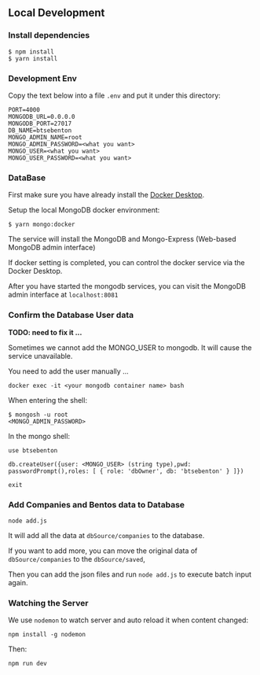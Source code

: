 ## Local Development

### Install dependencies

```
$ npm install
$ yarn install
```

### Development Env
Copy the text below into a file `.env` and put it under this directory:

```
PORT=4000
MONGODB_URL=0.0.0.0
MONGODB_PORT=27017
DB_NAME=btsebenton
MONGO_ADMIN_NAME=root
MONGO_ADMIN_PASSWORD=<what you want>
MONGO_USER=<what you want>
MONGO_USER_PASSWORD=<what you want>
```

### DataBase

First make sure you have already install the [Docker Desktop](https://www.docker.com/products/docker-desktop).

Setup the local MongoDB docker environment:

```
$ yarn mongo:docker
```

The service will install the MongoDB and Mongo-Express (Web-based MongoDB admin interface)

If docker setting is completed, you can control the docker service via the Docker Desktop.

After you have started the mongodb services, you can visit the MongoDB admin interface at `localhost:8081`

### Confirm the Database User data

**TODO: need to fix it ...**

Sometimes we cannot add the MONGO_USER to mongodb. It will cause the service unavailable.

You need to add the user manually ... 

``` shell
docker exec -it <your mongodb container name> bash
```

When entering the shell: 

```` shell
$ mongosh -u root
<MONGO_ADMIN_PASSWORD>
````

In the mongo shell: 

```
use btsebenton
```
```
db.createUser({user: <MONGO_USER> (string type),pwd: passwordPrompt(),roles: [ { role: 'dbOwner', db: 'btsebenton' } ]})
```
```
exit
```

### Add Companies and Bentos data to Database

```
node add.js
```

It will add all the data at `dbSource/companies` to the database.

If you want to add more, you can move the original data of `dbSource/companies` to the `dbSource/saved`,

Then you can add the json files and run `node add.js` to execute batch input again.

### Watching the Server

We use `nodemon` to watch server and auto reload it when content changed: 

``` command
npm install -g nodemon
```
Then:

``` 
npm run dev
```


